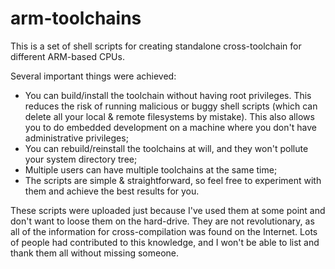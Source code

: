 arm-toolchains
==============

This is a set of shell scripts for creating standalone cross-toolchain for different ARM-based CPUs.

Several important things were achieved:
- You can build/install the toolchain without having root privileges. This reduces the risk of running malicious or
  buggy shell scripts (which can delete all your local & remote filesystems by mistake). This also allows you to do
  embedded development on a machine where you don't have administrative privileges;
- You can rebuild/reinstall the toolchains at will, and they won't pollute your system directory tree;
- Multiple users can have multiple toolchains at the same time;
- The scripts are simple & straightforward, so feel free to experiment with them and achieve the best results for you.

These scripts were uploaded just because I've used them at some point and don't want to loose them on the hard-drive.
They are not revolutionary, as all of the information for cross-compilation was found on the Internet. Lots of people
had contributed to this knowledge, and I won't be able to list and thank them all without missing someone.
